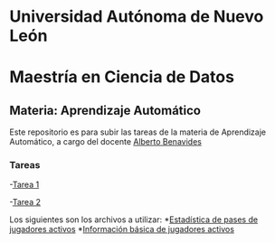 # Universidad Autónoma de Nuevo León
# Maestría en Ciencia de Datos

## Materia: Aprendizaje Automático

Este repositorio es para subir las tareas de la materia de Aprendizaje Automático, a cargo del docente [Alberto Benavides](https://github.com/albertobenavides)

### Tareas

-[Tarea 1](Tarea1/Tarea1_GJHG.ipynb)

-[Tarea 2](Tarea2/Desarrollo_tarea_2.ipynb)

Los siguientes son los archivos a utilizar:
*[Estadística de pases de jugadores activos](Tarea2/ActivePlayer_Passing_Stats.csv)
*[Información básica de jugadores activos](Tarea2/Active_Player_Basic_Stats.csv)
